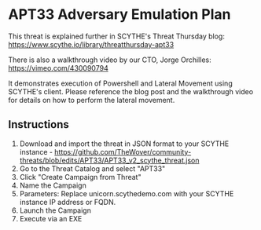 # APT33 Adversary Emulation Plan

This threat is explained further in SCYTHE's Threat Thursday blog: https://www.scythe.io/library/threatthursday-apt33

There is also a walkthrough video by our CTO, Jorge Orchilles: https://vimeo.com/430090794

It demonstrates execution of Powershell and Lateral Movement using SCYTHE's client. Please reference the blog post and the walkthrough video for details on how to perform the lateral movement. 

## Instructions

1. Download and import the threat in JSON format to your SCYTHE instance - https://github.com/TheWover/community-threats/blob/edits/APT33/APT33_v2_scythe_threat.json
2. Go to the Threat Catalog and select "APT33"
3. Click "Create Campaign from Threat"
4. Name the Campaign
5. Parameters: Replace unicorn.scythedemo.com with your SCYTHE instance IP address or FQDN.
4. Launch the Campaign
5. Execute via an EXE
